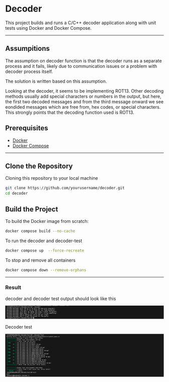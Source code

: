 # Decoder

This project builds and runs a C/C++ decoder application along with unit tests using Docker and Docker Compose.

---
## Assumpitions

The assumption on decoder function is that the decoder runs as a separate process and it fails, likely due to communication issues or a problem with decoder process itself.

The solution is written based on this assumption.

Looking at the decoder, it seems to be implementing ROT13. Other decoding methods usually add  special characters or numbers in the output, but here, the first two decoded messages and from the third message onward we see eondided messages which are free from, hex codes, or special characters. This strongly points that the decoding function used is ROT13. 

## Prerequisites

- [Docker](https://www.docker.com/)
- [Docker Compose](https://docs.docker.com/compose/)

---

## Clone the Repository

 Cloning this repository to your local machine

```bash
git clone https://github.com/yourusername/decoder.git
cd decoder
```

## Build the Project

To build the Docker image from scratch:

```bash
docker compose build --no-cache
```

To run the decoder and decoder-test 

```bash
docker compose up  --force-recreate
```

To stop and remove all containers

```bash
docker compose down --remove-orphans
```

---
### Result 
decoder and decoder test output should look like this 

![Decoder ](https://github.com/JahanaviKrishnakumar/greenbone/blob/main/decoder/decoder.png)

Decoder test

![Decoder ](https://github.com/JahanaviKrishnakumar/greenbone/blob/main/decoder/decoder-test.png)
